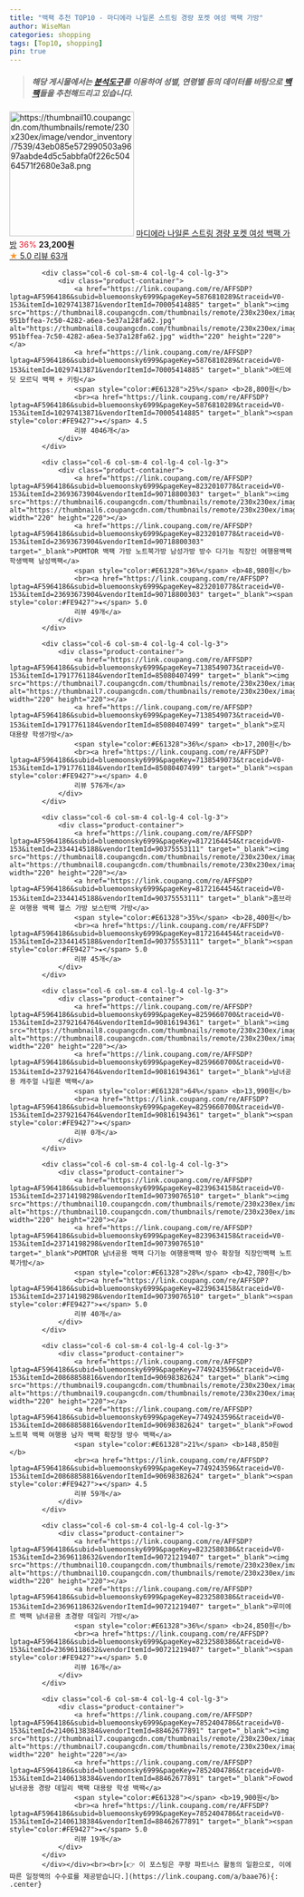 ```yaml
---
title: "백팩 추천 TOP10 - 마디에라 나일론 스트링 경량 포켓 여성 백팩 가방"
author: WiseMan
categories: shopping
tags: [Top10, shopping]
pin: true
---
```


> ##### 해당 게시물에서는 [**분석도구**](https://itemscout.io/)를 이용하여 **성별**, **연령별** 등의 데이터를 바탕으로 [**백팩**](https://link.coupang.com/a/baae76)들을 추천해드리고 있습니다.
<div class="container"><div class="row">
            <div class="col-6 col-sm-4 col-lg-4 col-lg-3">
                <div class="product-container">
                    <a href="https://link.coupang.com/re/AFFSDP?lptag=AF5964186&subid=bluemoonsky6999&pageKey=7914734827&traceid=V0-153&itemId=21726042726&vendorItemId=88888818987" target="_blank"><img src="https://thumbnail10.coupangcdn.com/thumbnails/remote/230x230ex/image/vendor_inventory/7539/43eb085e572990503a9697aabde4d5c5abbfa0f226c50464571f2680e3a8.png" alt="https://thumbnail10.coupangcdn.com/thumbnails/remote/230x230ex/image/vendor_inventory/7539/43eb085e572990503a9697aabde4d5c5abbfa0f226c50464571f2680e3a8.png" width="220" height="220"></a>
                    <a href="https://link.coupang.com/re/AFFSDP?lptag=AF5964186&subid=bluemoonsky6999&pageKey=7914734827&traceid=V0-153&itemId=21726042726&vendorItemId=88888818987" target="_blank">마디에라 나일론 스트링 경량 포켓 여성 백팩 가방</a>
                    <span style="color:#E61328">36%</span> <b>23,200원</b>
                    <br><a href="https://link.coupang.com/re/AFFSDP?lptag=AF5964186&subid=bluemoonsky6999&pageKey=7914734827&traceid=V0-153&itemId=21726042726&vendorItemId=88888818987" target="_blank"><span style="color:#FE9427">★</span> 5.0
                    리뷰 63개</a>
                </div>
            </div>
            
            <div class="col-6 col-sm-4 col-lg-4 col-lg-3">
                <div class="product-container">
                    <a href="https://link.coupang.com/re/AFFSDP?lptag=AF5964186&subid=bluemoonsky6999&pageKey=5876810289&traceid=V0-153&itemId=10297413871&vendorItemId=70005414885" target="_blank"><img src="https://thumbnail8.coupangcdn.com/thumbnails/remote/230x230ex/image/retail/images/539852280272518-951bffea-7c50-4282-a6ea-5e37a128fa62.jpg" alt="https://thumbnail8.coupangcdn.com/thumbnails/remote/230x230ex/image/retail/images/539852280272518-951bffea-7c50-4282-a6ea-5e37a128fa62.jpg" width="220" height="220"></a>
                    <a href="https://link.coupang.com/re/AFFSDP?lptag=AF5964186&subid=bluemoonsky6999&pageKey=5876810289&traceid=V0-153&itemId=10297413871&vendorItemId=70005414885" target="_blank">애드에딧 모르딕 백팩 + 키링</a>
                    <span style="color:#E61328">25%</span> <b>28,800원</b>
                    <br><a href="https://link.coupang.com/re/AFFSDP?lptag=AF5964186&subid=bluemoonsky6999&pageKey=5876810289&traceid=V0-153&itemId=10297413871&vendorItemId=70005414885" target="_blank"><span style="color:#FE9427">★</span> 4.5
                    리뷰 4046개</a>
                </div>
            </div>
            
            <div class="col-6 col-sm-4 col-lg-4 col-lg-3">
                <div class="product-container">
                    <a href="https://link.coupang.com/re/AFFSDP?lptag=AF5964186&subid=bluemoonsky6999&pageKey=8232010778&traceid=V0-153&itemId=23693673904&vendorItemId=90718800303" target="_blank"><img src="https://thumbnail6.coupangcdn.com/thumbnails/remote/230x230ex/image/vendor_inventory/1a94/39f48bef9b2083b017f5ab507a5266450e73ece35b6fe9dda12b0c4fe133.jpg" alt="https://thumbnail6.coupangcdn.com/thumbnails/remote/230x230ex/image/vendor_inventory/1a94/39f48bef9b2083b017f5ab507a5266450e73ece35b6fe9dda12b0c4fe133.jpg" width="220" height="220"></a>
                    <a href="https://link.coupang.com/re/AFFSDP?lptag=AF5964186&subid=bluemoonsky6999&pageKey=8232010778&traceid=V0-153&itemId=23693673904&vendorItemId=90718800303" target="_blank">POMTOR 백팩 가방 노트북가방 남성가방 방수 다기능 직장인 여행용백팩 학생백팩 남성백팩</a>
                    <span style="color:#E61328">36%</span> <b>48,980원</b>
                    <br><a href="https://link.coupang.com/re/AFFSDP?lptag=AF5964186&subid=bluemoonsky6999&pageKey=8232010778&traceid=V0-153&itemId=23693673904&vendorItemId=90718800303" target="_blank"><span style="color:#FE9427">★</span> 5.0
                    리뷰 49개</a>
                </div>
            </div>
            
            <div class="col-6 col-sm-4 col-lg-4 col-lg-3">
                <div class="product-container">
                    <a href="https://link.coupang.com/re/AFFSDP?lptag=AF5964186&subid=bluemoonsky6999&pageKey=7138549073&traceid=V0-153&itemId=17917761184&vendorItemId=85080407499" target="_blank"><img src="https://thumbnail7.coupangcdn.com/thumbnails/remote/230x230ex/image/rs_quotation_api/tkztl1oc/5e5141db644e4b7aafde1849611481a5.jpg" alt="https://thumbnail7.coupangcdn.com/thumbnails/remote/230x230ex/image/rs_quotation_api/tkztl1oc/5e5141db644e4b7aafde1849611481a5.jpg" width="220" height="220"></a>
                    <a href="https://link.coupang.com/re/AFFSDP?lptag=AF5964186&subid=bluemoonsky6999&pageKey=7138549073&traceid=V0-153&itemId=17917761184&vendorItemId=85080407499" target="_blank">로지 대용량 학생가방</a>
                    <span style="color:#E61328">36%</span> <b>17,200원</b>
                    <br><a href="https://link.coupang.com/re/AFFSDP?lptag=AF5964186&subid=bluemoonsky6999&pageKey=7138549073&traceid=V0-153&itemId=17917761184&vendorItemId=85080407499" target="_blank"><span style="color:#FE9427">★</span> 4.0
                    리뷰 576개</a>
                </div>
            </div>
            
            <div class="col-6 col-sm-4 col-lg-4 col-lg-3">
                <div class="product-container">
                    <a href="https://link.coupang.com/re/AFFSDP?lptag=AF5964186&subid=bluemoonsky6999&pageKey=8172164454&traceid=V0-153&itemId=23344145188&vendorItemId=90375553111" target="_blank"><img src="https://thumbnail8.coupangcdn.com/thumbnails/remote/230x230ex/image/vendor_inventory/85e8/7df71714939914bb371afe20176dd6f7bd97bdbd37b6717d028eaebf1c8e.png" alt="https://thumbnail8.coupangcdn.com/thumbnails/remote/230x230ex/image/vendor_inventory/85e8/7df71714939914bb371afe20176dd6f7bd97bdbd37b6717d028eaebf1c8e.png" width="220" height="220"></a>
                    <a href="https://link.coupang.com/re/AFFSDP?lptag=AF5964186&subid=bluemoonsky6999&pageKey=8172164454&traceid=V0-153&itemId=23344145188&vendorItemId=90375553111" target="_blank">홈브라운 여행용 백팩 헬스 가방 보스턴백 가방</a>
                    <span style="color:#E61328">35%</span> <b>28,400원</b>
                    <br><a href="https://link.coupang.com/re/AFFSDP?lptag=AF5964186&subid=bluemoonsky6999&pageKey=8172164454&traceid=V0-153&itemId=23344145188&vendorItemId=90375553111" target="_blank"><span style="color:#FE9427">★</span> 5.0
                    리뷰 45개</a>
                </div>
            </div>
            
            <div class="col-6 col-sm-4 col-lg-4 col-lg-3">
                <div class="product-container">
                    <a href="https://link.coupang.com/re/AFFSDP?lptag=AF5964186&subid=bluemoonsky6999&pageKey=8259660700&traceid=V0-153&itemId=23792164764&vendorItemId=90816194361" target="_blank"><img src="https://thumbnail8.coupangcdn.com/thumbnails/remote/230x230ex/image/vendor_inventory/390c/ef5beed004e9aa1fab27024edee8372c56d73dbd2200e5a76c62836bff22.png" alt="https://thumbnail8.coupangcdn.com/thumbnails/remote/230x230ex/image/vendor_inventory/390c/ef5beed004e9aa1fab27024edee8372c56d73dbd2200e5a76c62836bff22.png" width="220" height="220"></a>
                    <a href="https://link.coupang.com/re/AFFSDP?lptag=AF5964186&subid=bluemoonsky6999&pageKey=8259660700&traceid=V0-153&itemId=23792164764&vendorItemId=90816194361" target="_blank">남녀공용 캐주얼 나일론 백팩</a>
                    <span style="color:#E61328">64%</span> <b>13,990원</b>
                    <br><a href="https://link.coupang.com/re/AFFSDP?lptag=AF5964186&subid=bluemoonsky6999&pageKey=8259660700&traceid=V0-153&itemId=23792164764&vendorItemId=90816194361" target="_blank"><span style="color:#FE9427">★</span> 
                    리뷰 0개</a>
                </div>
            </div>
            
            <div class="col-6 col-sm-4 col-lg-4 col-lg-3">
                <div class="product-container">
                    <a href="https://link.coupang.com/re/AFFSDP?lptag=AF5964186&subid=bluemoonsky6999&pageKey=8239634158&traceid=V0-153&itemId=23714198298&vendorItemId=90739076510" target="_blank"><img src="https://thumbnail10.coupangcdn.com/thumbnails/remote/230x230ex/image/vendor_inventory/e8b0/92d2316cbc458d961ca8def1a359105419e99873c3ba314d77119f11aa52.png" alt="https://thumbnail10.coupangcdn.com/thumbnails/remote/230x230ex/image/vendor_inventory/e8b0/92d2316cbc458d961ca8def1a359105419e99873c3ba314d77119f11aa52.png" width="220" height="220"></a>
                    <a href="https://link.coupang.com/re/AFFSDP?lptag=AF5964186&subid=bluemoonsky6999&pageKey=8239634158&traceid=V0-153&itemId=23714198298&vendorItemId=90739076510" target="_blank">POMTOR 남녀공용 백팩 다기능 여행용백팩 방수 확장형 직장인백팩 노트북가방</a>
                    <span style="color:#E61328">28%</span> <b>42,780원</b>
                    <br><a href="https://link.coupang.com/re/AFFSDP?lptag=AF5964186&subid=bluemoonsky6999&pageKey=8239634158&traceid=V0-153&itemId=23714198298&vendorItemId=90739076510" target="_blank"><span style="color:#FE9427">★</span> 5.0
                    리뷰 40개</a>
                </div>
            </div>
            
            <div class="col-6 col-sm-4 col-lg-4 col-lg-3">
                <div class="product-container">
                    <a href="https://link.coupang.com/re/AFFSDP?lptag=AF5964186&subid=bluemoonsky6999&pageKey=7749243596&traceid=V0-153&itemId=20868858816&vendorItemId=90698382624" target="_blank"><img src="https://thumbnail9.coupangcdn.com/thumbnails/remote/230x230ex/image/vendor_inventory/cdb2/1568d08d15809522997551712f5d465767fb6ccf0ed357a3a9fd5b5686f9.jpg" alt="https://thumbnail9.coupangcdn.com/thumbnails/remote/230x230ex/image/vendor_inventory/cdb2/1568d08d15809522997551712f5d465767fb6ccf0ed357a3a9fd5b5686f9.jpg" width="220" height="220"></a>
                    <a href="https://link.coupang.com/re/AFFSDP?lptag=AF5964186&subid=bluemoonsky6999&pageKey=7749243596&traceid=V0-153&itemId=20868858816&vendorItemId=90698382624" target="_blank">Fowod 노트북 백팩 여행용 남자 백팩 확장형 방수 백팩</a>
                    <span style="color:#E61328">21%</span> <b>148,850원</b>
                    <br><a href="https://link.coupang.com/re/AFFSDP?lptag=AF5964186&subid=bluemoonsky6999&pageKey=7749243596&traceid=V0-153&itemId=20868858816&vendorItemId=90698382624" target="_blank"><span style="color:#FE9427">★</span> 4.5
                    리뷰 59개</a>
                </div>
            </div>
            
            <div class="col-6 col-sm-4 col-lg-4 col-lg-3">
                <div class="product-container">
                    <a href="https://link.coupang.com/re/AFFSDP?lptag=AF5964186&subid=bluemoonsky6999&pageKey=8232580386&traceid=V0-153&itemId=23696118632&vendorItemId=90721219407" target="_blank"><img src="https://thumbnail10.coupangcdn.com/thumbnails/remote/230x230ex/image/vendor_inventory/e8fe/8f7e59edcae9a020ee4d9724ebc194fc19d7a6b309eee4ef8af508bebff1.png" alt="https://thumbnail10.coupangcdn.com/thumbnails/remote/230x230ex/image/vendor_inventory/e8fe/8f7e59edcae9a020ee4d9724ebc194fc19d7a6b309eee4ef8af508bebff1.png" width="220" height="220"></a>
                    <a href="https://link.coupang.com/re/AFFSDP?lptag=AF5964186&subid=bluemoonsky6999&pageKey=8232580386&traceid=V0-153&itemId=23696118632&vendorItemId=90721219407" target="_blank">루미에르 백팩 남녀공용 초경량 데일리 가방</a>
                    <span style="color:#E61328">36%</span> <b>24,850원</b>
                    <br><a href="https://link.coupang.com/re/AFFSDP?lptag=AF5964186&subid=bluemoonsky6999&pageKey=8232580386&traceid=V0-153&itemId=23696118632&vendorItemId=90721219407" target="_blank"><span style="color:#FE9427">★</span> 5.0
                    리뷰 16개</a>
                </div>
            </div>
            
            <div class="col-6 col-sm-4 col-lg-4 col-lg-3">
                <div class="product-container">
                    <a href="https://link.coupang.com/re/AFFSDP?lptag=AF5964186&subid=bluemoonsky6999&pageKey=7852404786&traceid=V0-153&itemId=21406138384&vendorItemId=88462677891" target="_blank"><img src="https://thumbnail7.coupangcdn.com/thumbnails/remote/230x230ex/image/vendor_inventory/ba5e/3f92804bcc8e11bcb1aa2397d354a7beb6348436b6f31841dcb087a6cefb.jpg" alt="https://thumbnail7.coupangcdn.com/thumbnails/remote/230x230ex/image/vendor_inventory/ba5e/3f92804bcc8e11bcb1aa2397d354a7beb6348436b6f31841dcb087a6cefb.jpg" width="220" height="220"></a>
                    <a href="https://link.coupang.com/re/AFFSDP?lptag=AF5964186&subid=bluemoonsky6999&pageKey=7852404786&traceid=V0-153&itemId=21406138384&vendorItemId=88462677891" target="_blank">Fowod 남녀공용 경량 데일리 백팩 대용량 학생 백팩</a>
                    <span style="color:#E61328"></span> <b>19,900원</b>
                    <br><a href="https://link.coupang.com/re/AFFSDP?lptag=AF5964186&subid=bluemoonsky6999&pageKey=7852404786&traceid=V0-153&itemId=21406138384&vendorItemId=88462677891" target="_blank"><span style="color:#FE9427">★</span> 5.0
                    리뷰 19개</a>
                </div>
            </div>
            </div></div><br><br>[👉 이 포스팅은 쿠팡 파트너스 활동의 일환으로, 이에 따른 일정액의 수수료를 제공받습니다.](https://link.coupang.com/a/baae76){: .center}